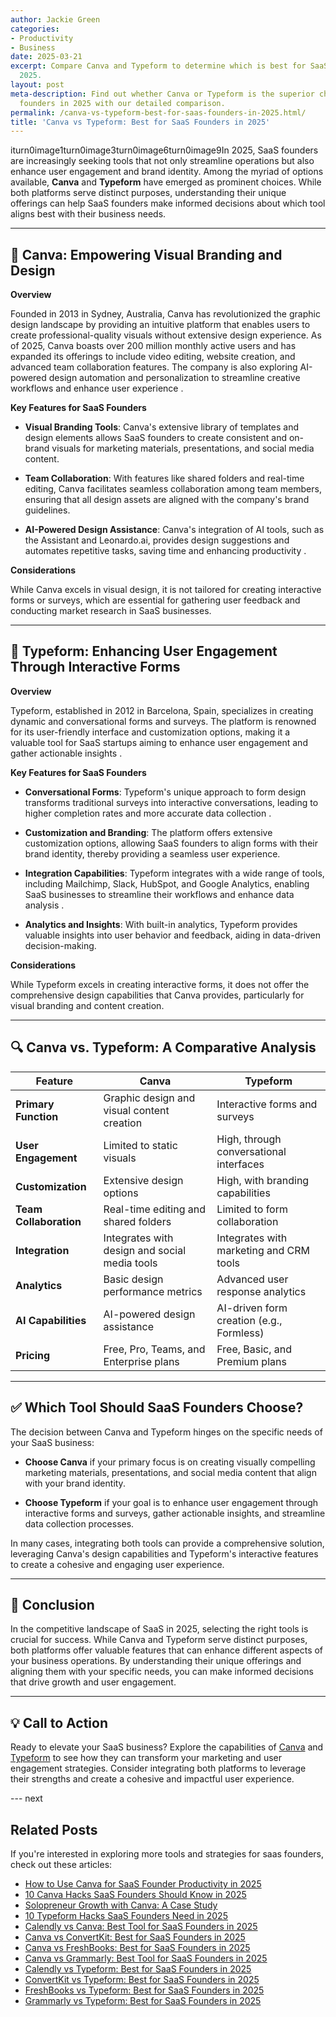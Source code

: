 ```yaml
---
author: Jackie Green
categories:
- Productivity
- Business
date: 2025-03-21
excerpt: Compare Canva and Typeform to determine which is best for SaaS founders in
  2025.
layout: post
meta-description: Find out whether Canva or Typeform is the superior choice for SaaS
  founders in 2025 with our detailed comparison.
permalink: /canva-vs-typeform-best-for-saas-founders-in-2025.html/
title: 'Canva vs Typeform: Best for SaaS Founders in 2025'
---
```


iturn0image1turn0image3turn0image6turn0image9In 2025, SaaS founders are increasingly seeking tools that not only streamline operations but also enhance user engagement and brand identity. Among the myriad of options available, **Canva** and **Typeform** have emerged as prominent choices. While both platforms serve distinct purposes, understanding their unique offerings can help SaaS founders make informed decisions about which tool aligns best with their business needs.

---

## 🧠 Canva: Empowering Visual Branding and Design

**Overview**

Founded in 2013 in Sydney, Australia, Canva has revolutionized the graphic design landscape by providing an intuitive platform that enables users to create professional-quality visuals without extensive design experience. As of 2025, Canva boasts over 200 million monthly active users and has expanded its offerings to include video editing, website creation, and advanced team collaboration features. The company is also exploring AI-powered design automation and personalization to streamline creative workflows and enhance user experience .

**Key Features for SaaS Founders**

- **Visual Branding Tools**: Canva's extensive library of templates and design elements allows SaaS founders to create consistent and on-brand visuals for marketing materials, presentations, and social media content.

- **Team Collaboration**: With features like shared folders and real-time editing, Canva facilitates seamless collaboration among team members, ensuring that all design assets are aligned with the company's brand guidelines.

- **AI-Powered Design Assistance**: Canva's integration of AI tools, such as the Assistant and Leonardo.ai, provides design suggestions and automates repetitive tasks, saving time and enhancing productivity .

**Considerations**

While Canva excels in visual design, it is not tailored for creating interactive forms or surveys, which are essential for gathering user feedback and conducting market research in SaaS businesses.

---

## 🧾 Typeform: Enhancing User Engagement Through Interactive Forms

**Overview**

Typeform, established in 2012 in Barcelona, Spain, specializes in creating dynamic and conversational forms and surveys. The platform is renowned for its user-friendly interface and customization options, making it a valuable tool for SaaS startups aiming to enhance user engagement and gather actionable insights .

**Key Features for SaaS Founders**

- **Conversational Forms**: Typeform's unique approach to form design transforms traditional surveys into interactive conversations, leading to higher completion rates and more accurate data collection .

- **Customization and Branding**: The platform offers extensive customization options, allowing SaaS founders to align forms with their brand identity, thereby providing a seamless user experience.

- **Integration Capabilities**: Typeform integrates with a wide range of tools, including Mailchimp, Slack, HubSpot, and Google Analytics, enabling SaaS businesses to streamline their workflows and enhance data analysis .

- **Analytics and Insights**: With built-in analytics, Typeform provides valuable insights into user behavior and feedback, aiding in data-driven decision-making.

**Considerations**

While Typeform excels in creating interactive forms, it does not offer the comprehensive design capabilities that Canva provides, particularly for visual branding and content creation.

---

## 🔍 Canva vs. Typeform: A Comparative Analysis

| Feature                   | Canva                                          | Typeform                                      |
|---------------------------|------------------------------------------------|-----------------------------------------------|
| **Primary Function**      | Graphic design and visual content creation     | Interactive forms and surveys                 |
| **User Engagement**       | Limited to static visuals                      | High, through conversational interfaces       |
| **Customization**         | Extensive design options                       | High, with branding capabilities              |
| **Team Collaboration**    | Real-time editing and shared folders           | Limited to form collaboration                 |
| **Integration**           | Integrates with design and social media tools  | Integrates with marketing and CRM tools       |
| **Analytics**             | Basic design performance metrics               | Advanced user response analytics              |
| **AI Capabilities**       | AI-powered design assistance                   | AI-driven form creation (e.g., Formless)      |
| **Pricing**               | Free, Pro, Teams, and Enterprise plans         | Free, Basic, and Premium plans                |

---

## ✅ Which Tool Should SaaS Founders Choose?

The decision between Canva and Typeform hinges on the specific needs of your SaaS business:

- **Choose Canva** if your primary focus is on creating visually compelling marketing materials, presentations, and social media content that align with your brand identity.

- **Choose Typeform** if your goal is to enhance user engagement through interactive forms and surveys, gather actionable insights, and streamline data collection processes.

In many cases, integrating both tools can provide a comprehensive solution, leveraging Canva's design capabilities and Typeform's interactive features to create a cohesive and engaging user experience.

---

## 🏁 Conclusion

In the competitive landscape of SaaS in 2025, selecting the right tools is crucial for success. While Canva and Typeform serve distinct purposes, both platforms offer valuable features that can enhance different aspects of your business operations. By understanding their unique offerings and aligning them with your specific needs, you can make informed decisions that drive growth and user engagement.

---

## 💡 Call to Action

Ready to elevate your SaaS business? Explore the capabilities of [Canva](https://www.canva.com/en_gb/) and [Typeform](https://www.typeform.com/) to see how they can transform your marketing and user engagement strategies. Consider integrating both platforms to leverage their strengths and create a cohesive and impactful user experience.

--- next

## Related Posts
If you're interested in exploring more tools and strategies for saas founders, check out these articles:
- [How to Use Canva for SaaS Founder Productivity in 2025](/how-to-use-canva-for-saas-founder-productivity-in-2025.html/)
- [10 Canva Hacks SaaS Founders Should Know in 2025](/10-canva-hacks-saas-founders-should-know-in-2025.html/)
- [Solopreneur Growth with Canva: A Case Study](/solopreneur-growth-with-canva-a-case-study.html/)
- [10 Typeform Hacks SaaS Founders Need in 2025](/10-typeform-hacks-saas-founders-need-in-2025.html/)
- [Calendly vs Canva: Best Tool for SaaS Founders in 2025](/calendly-vs-canva-best-tool-for-saas-founders-in-2025.html/)
- [Canva vs ConvertKit: Best for SaaS Founders in 2025](/canva-vs-convertkit-best-for-saas-founders-in-2025.html/)
- [Canva vs FreshBooks: Best for SaaS Founders in 2025](/canva-vs-freshbooks-best-for-saas-founders-in-2025.html/)
- [Canva vs Grammarly: Best Tool for SaaS Founders in 2025](/canva-vs-grammarly-best-tool-for-saas-founders-in-2025.html/)
- [Calendly vs Typeform: Best for SaaS Founders in 2025](/calendly-vs-typeform-best-for-saas-founders-in-2025.html/)
- [ConvertKit vs Typeform: Best for SaaS Founders in 2025](/convertkit-vs-typeform-best-for-saas-founders-in-2025.html/)
- [FreshBooks vs Typeform: Best for SaaS Founders in 2025](/freshbooks-vs-typeform-best-for-saas-founders-in-2025.html/)
- [Grammarly vs Typeform: Best for SaaS Founders in 2025](/grammarly-vs-typeform-best-for-saas-founders-in-2025.html/)
